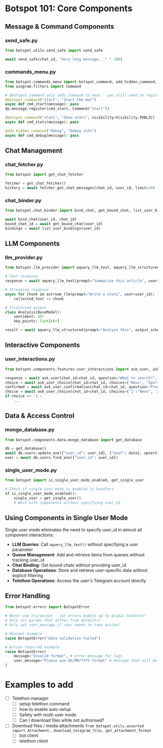 # Botspot 101: Core Components

## Message & Command Components

### send_safe.py
```python
from botspot.utils.send_safe import send_safe

await send_safe(chat_id, "Very long message..." * 100)
```

### commands_menu.py
```python
from botspot.commands_menu import botspot_command, add_hidden_command, Visibility
from aiogram.filters import Command

# @botspot_command only adds command to menu - you still need to register the handler!
@botspot_command("start", "Start the bot")
async def cmd_start(message): pass
dp.message.register(cmd_start, Command("start"))

@botspot_command("stats", "Show stats", visibility=Visibility.PUBLIC)
async def cmd_stats(message): pass

@add_hidden_command("debug", "Debug info")
async def cmd_debug(message): pass
```

## Chat Management

### chat_fetcher.py
```python
from botspot import get_chat_fetcher

fetcher = get_chat_fetcher()
history = await fetcher.get_chat_messages(chat_id, user_id, limit=20)
```

### chat_binder.py
```python
from botspot.chat_binder import bind_chat, get_bound_chat, list_user_bindings

await bind_chat(user_id, chat_id)
bound_chat_id = await get_bound_chat(user_id)
bindings = await list_user_bindings(user_id)
```

## LLM Components

### llm_provider.py
```python
from botspot.llm_provider import aquery_llm_text, aquery_llm_structured, astream_llm

# Text response
response = await aquery_llm_text(prompt="Summarize this article", user=user_id)

# Streaming response
async for chunk in astream_llm(prompt="Write a story", user=user_id):
    collected_text += chunk

# Structured output
class Analysis(BaseModel):
    sentiment: str
    key_points: list[str]

result = await aquery_llm_structured(prompt="Analyze this", output_schema=Analysis, user=user_id)
```

## Interactive Components

### user_interactions.py
```python
from botspot.components.features.user_interactions import ask_user, ask_user_choice

response = await ask_user(chat_id=chat_id, question="What to search?", state=state)
choice = await ask_user_choice(chat_id=chat_id, choices=["News", "Sports"], state=state)
confirmed = await ask_user_confirmation(chat_id=chat_id, question="Proceed?", state=state)
choice = await ask_user_choice(chat_id=chat_id, choices={'1':"News", '2':"Sports"], state=state)
if choice == '1':
    ...
```

## Data & Access Control

### mongo_database.py
```python
from botspot.components.data.mongo_database import get_database

db = get_database()
await db.users.update_one({"user_id": user_id}, {"$set": data}, upsert=True)
user = await db.users.find_one({"user_id": user_id})
```

### single_user_mode.py
```python
from botspot import is_single_user_mode_enabled, get_single_user

# Check if single user mode is enabled in handlers
if is_single_user_mode_enabled():
    single_user = get_single_user()
    # Work with components without specifying user_id
```

## Using Components in Single User Mode

Single user mode eliminates the need to specify user_id in almost all component interactions:

- **LLM Queries**: Call `aquery_llm_text()` without specifying a user parameter
- **Queue Management**: Add and retrieve items from queues without tracking user_id
- **Chat Binding**: Get bound chats without providing user_id
- **Database Operations**: Store and retrieve user-specific data without explicit filtering
- **Telethon Operations**: Access the user's Telegram account directly


## Error Handling

```python
from botspot.errors import BotspotError

# Never use try/except - let errors bubble up to global handlers!
# Only set params that differ from defaults!
# Only set user_message if user needs to take action!

# Minimal example
raise BotspotError("Data validation failed")

# Action required example
raise BotspotError(
    message="Invalid format", # error message for logs
    user_message="Please use DD/MM/YYYY format" # message that will be shown to user
)
```

# Examples to add

- [ ] Telethon manager
  - [ ] setup telethon command
  - [ ] how to enable auto-setup
  - [ ] Safety with multi-user mode
  - [ ] Can I download files while not authorised?
- [ ] Download files / media attachments
    `from botspot.utils.unsorted import Attachment, download_telegram_file, get_attachment_format`
  - [ ] bot client
  - [ ] telethon client